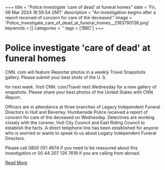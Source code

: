 +++
title = "Police investigate 'care of dead' at funeral homes"
date = 'Fri, 08 Mar 2024 16:56:54 GMT'
description = "An investigation begins after a report received of concern for care of the deceased."
image = 'Police_investigate_care_of_dead_at_funeral_homes__2183790136.png'
keywrods =  []
categories = ''
tags = ['BBC']
+++

# Police investigate 'care of dead' at funeral homes

CNN.
com will feature iReporter photos in a weekly Travel Snapshots gallery.
Please submit your best shots of the U.
S.

for next week.
Visit CNN.
com/Travel next Wednesday for a new gallery of snapshots.
Please share your best photos of the United States with CNN iReport.

Officers are in attendance at three branches of Legacy Independent Funeral Directors in Hull and Beverley.
Humberside Police received a report of concern for care of the deceased on Wednesday.
Detectives are working closely with the coroner, Hull City Council and East Riding Council to establish the facts.
A direct telephone line has been established for anyone who is worried or wants to speak to us about Legacy Independent Funeral Directors.

Please call 0800 051 4674 if you need to be reassured about this investigation or 00 44 207 126 7619 if you are calling from abroad.


[Read More](https://www.bbc.co.uk/news/uk-england-humber-68516472)
